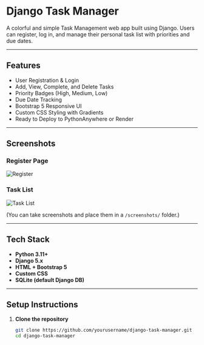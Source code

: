 # Django Task Manager

A colorful and simple Task Management web app built using Django. Users can register, log in, and manage their personal task list with priorities and due dates.

---

##  Features

-  User Registration & Login
-  Add, View, Complete, and Delete Tasks
-  Priority Badges (High, Medium, Low)
-  Due Date Tracking
-  Bootstrap 5 Responsive UI
-  Custom CSS Styling with Gradients
-  Ready to Deploy to PythonAnywhere or Render

---

##  Screenshots

###  Register Page  
![Register](screenshots/register.png)

###  Task List  
![Task List](screenshots/task_list.png)

(You can take screenshots and place them in a `/screenshots/` folder.)

---

##  Tech Stack

- **Python 3.11+**
- **Django 5.x**
- **HTML + Bootstrap 5**
- **Custom CSS**
- **SQLite (default Django DB)**

---

##  Setup Instructions

1. **Clone the repository**  
   ```bash
   git clone https://github.com/yourusername/django-task-manager.git
   cd django-task-manager
